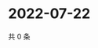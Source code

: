 # 2022-07-22

共 0 条

<!-- BEGIN WEIBO -->
<!-- 最后更新时间 Fri Jul 22 2022 01:10:09 GMT+0800 (China Standard Time) -->

<!-- END WEIBO -->
